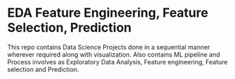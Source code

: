 # EDA Feature Engineering, Feature Selection, Prediction
This repo contains Data Science Projects done in a sequential manner wherever required along with visualization. Also contains ML pipeline and Process involves as Exploratory Data Analysis, Feature engineering, Feature selection and Prediction.
